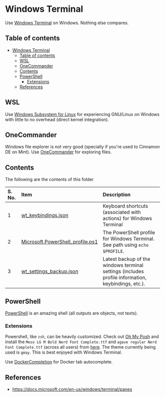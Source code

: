 # Windows Terminal

Use [Windows Terminal](https://github.com/Microsoft/Terminal) on Windows. Nothing else compares.

## Table of contents

- [Windows Terminal](#windows-terminal)
    - [Table of contents](#table-of-contents)
    - [WSL](#wsl)
    - [OneCommander](#onecommander)
    - [Contents](#contents)
    - [PowerShell](#powershell)
        - [Extensions](#extensions)
    - [References](#references)

## WSL

Use [Windows Subsystem for Linux](https://docs.microsoft.com/en-us/windows/wsl/) for experiencing GNU/Linux on Windows with little to no overhead (direct kernel integration).

## OneCommander

Windows file explorer is not very good (specially if you're used to Cinnamon DE on Mint). Use [OneCommander](https://www.onecommander.com/) for exploring files.

## Contents

The following are the contents of this folder

| S. No. | Item | Description |
| :--- | :---- | :----- |
| 1 | [wt_keybindings.json](./wt_keybindings.json) | Keyboard shortcuts (associated with actions) for Windows Terminal |
| 2 | [Microsoft.PowerShell_profile.ps1](./Microsoft.PowerShell_profile.ps1) | The PowerShell profile for Windows Terminal. See path using `echo $PROFILE`. |
| 3 | [wt_settings_backup.json](./wt_settings_backup.json) | Latest backup of the windows terminal settings (includes profile information, keybindings, etc.). |

## PowerShell

[PowerShell](https://docs.microsoft.com/en-us/powershell/) is an amazing shell (all outputs are objects, not texts).

### Extensions

Powershell, like `zsh`, can be heavily customized. Check out [Oh My Posh](https://ohmyposh.dev/docs/pwsh) and install the `Meso LG M Bold Nerd Font Complete.ttf` and `agave regular Nerd Font Complete.ttf` (across all users) from [here](https://ohmyposh.dev/docs/fonts). The theme currently being used is `gmay`. This is best enjoyed with Windows Terminal.

Use [DockerCompletion](https://github.com/matt9ucci/DockerCompletion) for Docker tab autocomplete.


## References

- https://docs.microsoft.com/en-us/windows/terminal/panes
